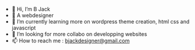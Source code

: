 - 👋 Hi, I’m B Jack
- 👀 A webdesigner 
- 🌱 I’m currently learning more on wordpress theme creation, html css and javascript 
- 💞️ I’m looking for more collabo on developping websites
- 📫 How to reach me : bjackdesigner@gmail.com

<!---
bjackdesigner/bjackdesigner is a ✨ special ✨ repository because its `README.md` (this file) appears on your GitHub profile.
You can click the Preview link to take a look at your changes.
--->
